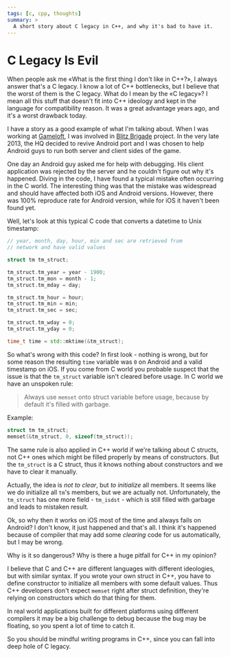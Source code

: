 ```yaml
---
tags: [c, cpp, thoughts]
summary: >
  A short story about C legacy in C++, and why it's bad to have it.
---
```


C Legacy Is Evil
================

When people ask me «What is the first thing I don't like in C++?», I
always answer that's a C legacy. I know a lot of C++ bottlenecks, but I
believe that the worst of them is the C legacy.  What do I mean by the
«C legacy»? I mean all this stuff that doesn't fit into C++ ideology and
kept in the language for compatibility reason. It was a great advantage
years ago, and it's a worst drawback today.

I have a story as a good example of what I'm talking about. When I was
working at [Gameloft], I was involved in [Blitz Brigade] project. In the
very late 2013, the HQ decided to revive Android port and I was chosen
to help Android guys to run both server and client sides of the game.

One day an Android guy asked me for help with debugging. His client
application was rejected by the server and he couldn't figure out why
it's happened. Diving in the code, I have found a typical mistake often
occurring in the C world. The interesting thing was that the mistake was
widespread and should have affected both iOS and Android versions.
However, there was 100% reproduce rate for Android version, while for
iOS it haven't been found yet.

Well, let's look at this typical C code that converts a datetime to Unix
timestamp:

```cpp
// year, month, day, hour, min and sec are retrieved from
// network and have valid values

struct tm tm_struct;

tm_struct.tm_year = year - 1900;
tm_struct.tm_mon = month - 1;
tm_struct.tm_mday = day;

tm_struct.tm_hour = hour;
tm_struct.tm_min = min;
tm_struct.tm_sec = sec;

tm_struct.tm_wday = 0;
tm_struct.tm_yday = 0;

time_t time = std::mktime(&tm_struct);
```

So what's wrong with this code? In first look - nothing is wrong, but for
some reason the resulting `time` variable was `0` on Android and a valid
timestamp on iOS. If you come from C world you probable suspect that the
issue is that the `tm_struct` variable isn't cleared before usage. In C
world we have an unspoken rule:

> Always use `memset` onto struct variable before usage, because by
> default it's filled with garbage.

Example:

```cpp
struct tm tm_struct;
memset(&tm_struct, 0, sizeof(tm_struct));
```

The same rule is also applied in C++ world if we're talking about C
structs, not C++ ones which might be filled properly by means of
constructors. But the `tm_struct` is a C struct, thus it knows nothing
about constructors and we have to clear it manually.

Actually, the idea is *not to clear*, but *to initialize* all members.
It seems like we do initialize all `tm`'s members, but we are actually
not. Unfortunately, the `tm_struct` has one more field - `tm_isdst` -
which is still filled with garbage and leads to mistaken result.

Ok, so why then it works on iOS most of the time and always fails on
Android? I don't know, it just happened and that's all. I think it's
happened because of compiler that may add some *clearing* code for us
automatically, but I may be wrong.

Why is it so dangerous? Why is there a huge pitfall for C++ in my
opinion?

I believe that C and C++ are different languages with different
ideologies, but with similar syntax. If you wrote your own struct in
C++, you have to define constructor to initialize all members with some
default values. Thus C++ developers don't expect `memset` right after
struct definition, they're relying on constructors which do that thing
for them.

In real world applications built for different platforms using different
compilers it may be a big challenge to debug because the bug may be
floating, so you spent a lot of time to catch it.

So you should be mindful writing programs in C++, since you can fall
into deep hole of C legacy.


[Gameloft]: http://www.gameloft.com/
[Blitz Brigade]: https://itunes.apple.com/us/app/blitz-brigade-online-multiplayer/id580175049?mt=8
